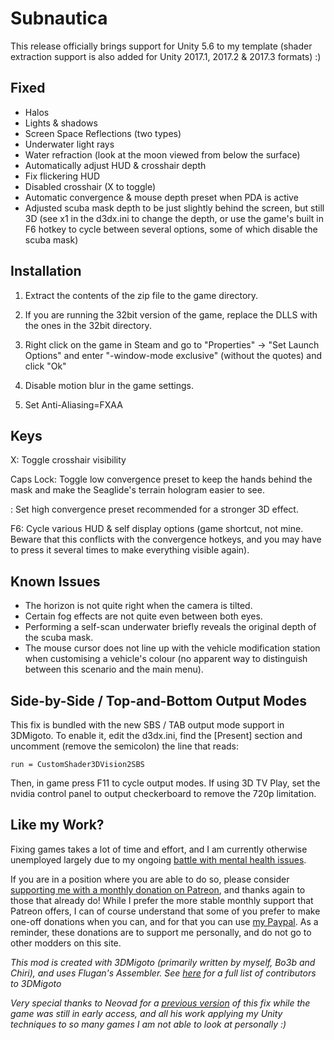 Subnautica
==========

This release officially brings support for Unity 5.6 to my template (shader
extraction support is also added for Unity 2017.1, 2017.2 & 2017.3 formats) :)

Fixed
-----
- Halos
- Lights & shadows
- Screen Space Reflections (two types)
- Underwater light rays
- Water refraction (look at the moon viewed from below the surface)
- Automatically adjust HUD & crosshair depth
- Fix flickering HUD
- Disabled crosshair (X to toggle)
- Automatic convergence & mouse depth preset when PDA is active
- Adjusted scuba mask depth to be just slightly behind the screen, but still 3D
  (see x1 in the d3dx.ini to change the depth, or use the game's built in F6
  hotkey to cycle between several options, some of which disable the scuba mask)

Installation
------------
1. Extract the contents of the zip file to the game directory.

2. If you are running the 32bit version of the game, replace the DLLS with the
   ones in the 32bit directory.

3. Right click on the game in Steam and go to "Properties" -> "Set Launch
   Options" and enter "-window-mode exclusive" (without the quotes) and click
   "Ok"

4. Disable motion blur in the game settings.

5. Set Anti-Aliasing=FXAA

Keys
----
X: Toggle crosshair visibility

Caps Lock: Toggle low convergence preset to keep the hands behind the mask and
           make the Seaglide's terrain hologram easier to see.

\: Set high convergence preset recommended for a stronger 3D effect.

F6: Cycle various HUD & self display options (game shortcut, not mine. Beware
    that this conflicts with the convergence hotkeys, and you may have to press
    it several times to make everything visible again).

Known Issues
------------
- The horizon is not quite right when the camera is tilted.
- Certain fog effects are not quite even between both eyes.
- Performing a self-scan underwater briefly reveals the original depth of the
  scuba mask.
- The mouse cursor does not line up with the vehicle modification station when
  customising a vehicle's colour (no apparent way to distinguish between this
  scenario and the main menu).

Side-by-Side / Top-and-Bottom Output Modes
------------------------------------------
This fix is bundled with the new SBS / TAB output mode support in 3DMigoto. To
enable it, edit the d3dx.ini, find the [Present] section and uncomment (remove
the semicolon) the line that reads:

    run = CustomShader3DVision2SBS

Then, in game press F11 to cycle output modes. If using 3D TV Play, set the
nvidia control panel to output checkerboard to remove the 720p limitation.

Like my Work?
-------------
Fixing games takes a lot of time and effort, and I am currently otherwise
unemployed largely due to my ongoing [battle with mental health issues][1].

If you are in a position where you are able to do so, please consider
[supporting me with a monthly donation on Patreon][2], and thanks again to
those that already do! While I prefer the more stable monthly support that
Patreon offers, I can of course understand that some of you prefer to make
one-off donations when you can, and for that you can use [my Paypal][3]. As a
reminder, these donations are to support me personally, and do not go to other
modders on this site.

[1]: https://forums.geforce.com/default/topic/1000942/3d-vision/where-has-darkstarsword-been-/
[2]: https://www.patreon.com/DarkStarSword
[3]: https://www.paypal.me/DarkStarSword

_This mod is created with 3DMigoto (primarily written by myself, Bo3b and
Chiri), and uses Flugan's Assembler. See [here][4] for a full list of
contributors to 3DMigoto_

[4]: https://github.com/bo3b/3Dmigoto/blob/master/AUTHORS.txt

_Very special thanks to Neovad for a [previous version][5] of this fix while
the game was still in early access, and all his work applying my Unity
techniques to so many games I am not able to look at personally :)_

[5]: http://helixmod.blogspot.com/2017/06/subnautica-dx11.html
